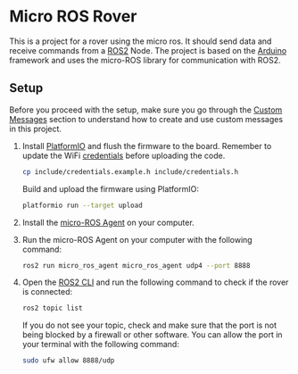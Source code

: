 # Micro ROS Rover

This is a project for a rover using the micro ros. It should send data and receive commands from a [ROS2](https://docs.ros.org/en/jazzy/index.html) Node. The project is based on the [Arduino](https://www.arduino.cc/) framework and uses the micro-ROS library for communication with ROS2.

## Setup

Before you proceed with the setup, make sure you go through the [Custom Messages](CustomMessages.md) section to understand how to create and use custom messages in this project.

1. Install [PlatformIO](https://platformio.org/install) and flush the firmware to the board. Remember to update the WiFi [credentials](include/credentials.h) before uploading the code.

   ```bash
   cp include/credentials.example.h include/credentials.h
   ```

   Build and upload the firmware using PlatformIO:

   ```bash
   platformio run --target upload
   ```

2. Install the [micro-ROS Agent](https://micro.ros.org/docs/tutorials/core/first_application_linux/) on your computer.

3. Run the micro-ROS Agent on your computer with the following command:

   ```bash
   ros2 run micro_ros_agent micro_ros_agent udp4 --port 8888
   ```

4. Open the [ROS2 CLI](https://docs.ros.org/en/jazzy/Command-Line-Interface.html) and run the following command to check if the rover is connected:

   ```bash
   ros2 topic list
   ```

   If you do not see your topic, check and make sure that the port is not being blocked by a firewall or other software. You can allow the port in your terminal with the following command:

   ```bash
   sudo ufw allow 8888/udp
   ```
